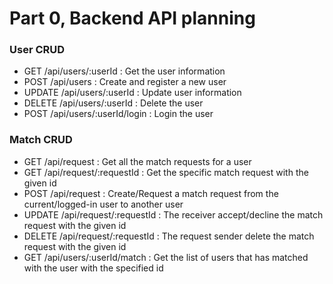 # Part 0, Backend API planning

### User CRUD

-   GET /api/users/:userId : Get the user information
-   POST /api/users : Create and register a new user
-   UPDATE /api/users/:userId : Update user information
-   DELETE /api/users/:userId : Delete the user
-   POST /api/users/:userId/login : Login the user

### Match CRUD

- GET /api/request : Get all the match requests for a user
- GET /api/request/:requestId : Get the specific match request with the given id 
- POST /api/request : Create/Request a match request from the current/logged-in user to another user
- UPDATE /api/request/:requestId : The receiver accept/decline the match request with the given id
- DELETE /api/request/:requestId : The request sender delete the match request with the given id
- GET /api/users/:userId/match : Get the list of users that has matched with the user with the specified id

